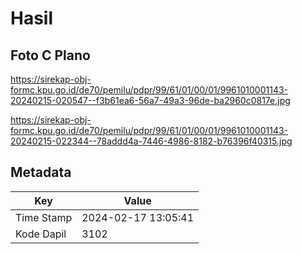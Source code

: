 # Hasil

## Foto C Plano

https://sirekap-obj-formc.kpu.go.id/de70/pemilu/pdpr/99/61/01/00/01/9961010001143-20240215-020547--f3b61ea6-56a7-49a3-96de-ba2960c0817e.jpg

https://sirekap-obj-formc.kpu.go.id/de70/pemilu/pdpr/99/61/01/00/01/9961010001143-20240215-022344--78addd4a-7446-4986-8182-b76396f40315.jpg


## Metadata

| Key        | Value               |
| ---------- | ------------------- |
| Time Stamp | 2024-02-17 13:05:41 |
| Kode Dapil | 3102                |



